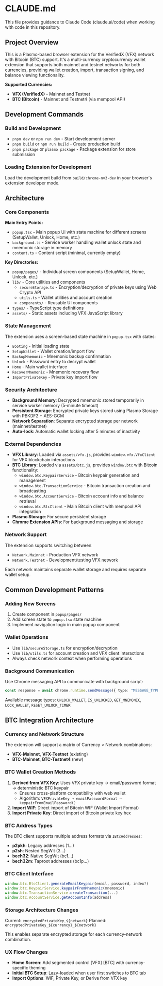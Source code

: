 # CLAUDE.md

This file provides guidance to Claude Code (claude.ai/code) when working with code in this repository.

## Project Overview

This is a Plasmo-based browser extension for the VerifiedX (VFX) network with Bitcoin (BTC) support. It's a multi-currency cryptocurrency wallet extension that supports both mainnet and testnet networks for both currencies, providing wallet creation, import, transaction signing, and balance viewing functionality.

**Supported Currencies:**
- **VFX (VerifiedX)** - Mainnet and Testnet
- **BTC (Bitcoin)** - Mainnet and Testnet4 (via mempool API)

## Development Commands

### Build and Development
- `pnpm dev` or `npm run dev` - Start development server
- `pnpm build` or `npm run build` - Create production build
- `pnpm package` or `plasmo package` - Package extension for store submission

### Loading Extension for Development
Load the development build from `build/chrome-mv3-dev` in your browser's extension developer mode.

## Architecture

### Core Components

**Main Entry Points:**
- `popup.tsx` - Main popup UI with state machine for different screens (SetupWallet, Unlock, Home, etc.)
- `background.ts` - Service worker handling wallet unlock state and mnemonic storage in memory
- `content.ts` - Content script (minimal, currently empty)

**Key Directories:**
- `popup/pages/` - Individual screen components (SetupWallet, Home, Unlock, etc.)
- `lib/` - Core utilities and components
  - `secureStorage.ts` - Encryption/decryption of private keys using Web Crypto API
  - `utils.ts` - Wallet utilities and account creation
  - `components/` - Reusable UI components
- `types/` - TypeScript type definitions
- `assets/` - Static assets including VFX JavaScript library

### State Management

The extension uses a screen-based state machine in `popup.tsx` with states:
- `Booting` - Initial loading state
- `SetupWallet` - Wallet creation/import flow
- `BackupMnemonic` - Mnemonic backup confirmation
- `Unlock` - Password entry to decrypt wallet
- `Home` - Main wallet interface
- `RecoverMnemonic` - Mnemonic recovery flow
- `ImportPrivateKey` - Private key import flow

### Security Architecture

- **Background Memory**: Decrypted mnemonic stored temporarily in service worker memory (5-minute timeout)
- **Persistent Storage**: Encrypted private keys stored using Plasmo Storage with PBKDF2 + AES-GCM
- **Network Separation**: Separate encrypted storage per network (mainnet/testnet)
- **Auto-lock**: Automatic wallet locking after 5 minutes of inactivity

### External Dependencies

- **VFX Library**: Loaded via `assets/vfx.js`, provides `window.vfx.VfxClient` for VFX blockchain interactions
- **BTC Library**: Loaded via `assets/btc.js`, provides `window.btc` with Bitcoin functionality:
  - `window.btc.KeypairService` - Bitcoin keypair generation and management
  - `window.btc.TransactionService` - Bitcoin transaction creation and broadcasting
  - `window.btc.AccountService` - Bitcoin account info and balance retrieval
  - `window.btc.BtcClient` - Main Bitcoin client with mempool API integration
- **Plasmo Storage**: For secure persistent storage
- **Chrome Extension APIs**: For background messaging and storage

### Network Support

The extension supports switching between:
- `Network.Mainnet` - Production VFX network
- `Network.Testnet` - Development/testing VFX network

Each network maintains separate wallet storage and requires separate wallet setup.

## Common Development Patterns

### Adding New Screens
1. Create component in `popup/pages/`
2. Add screen state to `popup.tsx` state machine
3. Implement navigation logic in main popup component

### Wallet Operations
- Use `lib/secureStorage.ts` for encryption/decryption
- Use `lib/utils.ts` for account creation and VFX client interactions
- Always check network context when performing operations

### Background Communication
Use Chrome messaging API to communicate with background script:
```typescript
const response = await chrome.runtime.sendMessage({ type: "MESSAGE_TYPE" })
```

Available message types: `UNLOCK_WALLET`, `IS_UNLOCKED`, `GET_MNEMONIC`, `LOCK_WALLET`, `RESET_UNLOCK_TIMER`

## BTC Integration Architecture

### Currency and Network Structure
The extension will support a matrix of Currency × Network combinations:
- **VFX-Mainnet**, **VFX-Testnet** (existing)
- **BTC-Mainnet**, **BTC-Testnet4** (new)

### BTC Wallet Creation Methods
1. **Derived from VFX Key**: Uses VFX private key → email/password format → deterministic BTC keypair
   - Ensures cross-platform compatibility with web wallet
   - Algorithm: `VFXPrivateKey → emailPasswordFormat → keypairFromEmailPassword()`
2. **Import WIF**: Direct import of Bitcoin WIF (Wallet Import Format)
3. **Import Private Key**: Direct import of Bitcoin private key hex

### BTC Address Types
The BTC client supports multiple address formats via `IBtcAddresses`:
- **p2pkh**: Legacy addresses (1...)
- **p2sh**: Nested SegWit (3...)
- **bech32**: Native SegWit (bc1...)
- **bech32m**: Taproot addresses (bc1p...)

### BTC Client Interface
```typescript
window.btc.BtcClient.generateEmailKeypair(email, password, index?)
window.btc.KeypairService.keypairFromMnemonic(mnemonic)
window.btc.TransactionService.createTransaction(...)
window.btc.AccountService.getAccountInfo(address)
```

### Storage Architecture Changes
Current: `encryptedPrivateKey_${network}`
Planned: `encryptedPrivateKey_${currency}_${network}`

This enables separate encrypted storage for each currency-network combination.

### UX Flow Changes
- **Home Screen**: Add segmented control [VFX] [BTC] with currency-specific theming
- **Initial BTC Setup**: Lazy-loaded when user first switches to BTC tab
- **Import Options**: WIF, Private Key, or Derive from VFX key